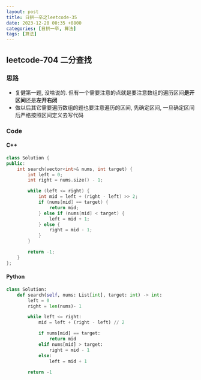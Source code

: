 ```yaml
---
layout: post
title: 日拱一卒之leetcode-35
date: 2023-12-20 00:35 +0800
categories: [日拱一卒, 算法]
tags: [算法]   
---
```

## leetcode-704 二分查找
### 思路
- 复健第一题, 没啥说的. 但有一个需要注意的点就是要注意数组的遍历区间**是开区间**还是**左开右闭** 
- 做以后其它需要遍历数组的题也要注意遍历的区间, 先确定区间, 一旦确定区间后严格按照区间定义去写代码
### Code
#### C++
```c++
class Solution {
public:
    int search(vector<int>& nums, int target) {
        int left = 0;
        int right = nums.size() - 1;

        while (left <= right) {
            int mid = left + (right - left) >> 2;  
            if (nums[mid] == target) {
                return mid;    
            } else if (nums[mid] < target) {
                left = mid + 1;
            } else {
                right = mid - 1;
            }
        }

        return -1;
    }
};
```
#### Python
```python
class Solution:
    def search(self, nums: List[int], target: int) -> int:
        left = 0
        right = len(nums)- 1

        while left <= right:
            mid = left + (right - left) // 2

            if nums[mid] == target:
                return mid
            elif nums[mid] > target:
                right = mid - 1
            else: 
                left = mid + 1
                
        return -1
```